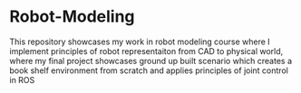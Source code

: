 # Robot-Modeling
 This repository showcases my work in robot modeling course where I implement principles of robot representaiton from CAD to physical world, where my final project showcases ground up built scenario which creates a book shelf environment from scratch and applies principles of joint control in ROS 
